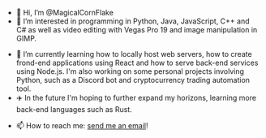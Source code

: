 - 👋 Hi, I’m @MagicalCornFlake
- 👀 I’m interested in programming in Python, Java, JavaScript, C++ and C# as well as video editing with Vegas Pro 19 and image manipulation in GIMP.
<!-- - 🌱 I’m currently learning creating Windows Forms applications using the .NET Framework for C#. -->
- 🌱 I’m currently learning how to locally host web servers, how to create frond-end applications using React and how to serve back-end services using Node.js. I'm also working on some personal projects involving Python, such as a Discord bot and cryptocurrency trading automation tool.
- ✈️ In the future I'm hoping to further expand my horizons, learning more back-end languages such as Rust.
<!--- - 💞️ I’m looking to collaborate on ... N/A --->
- 📫 How to reach me: [send me an email](mailto:konrad@guzek.uk)!

<!---
MagicalCornFlake/MagicalCornFlake is a ✨ special ✨ repository because its `README.md` (this file) appears on your GitHub profile.
You can click the Preview link to take a look at your changes.
--->
